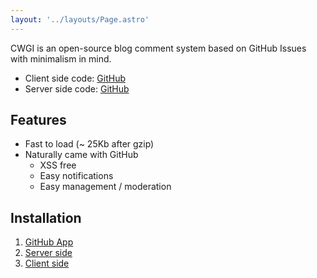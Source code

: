 ```yaml
---
layout: '../layouts/Page.astro'
---
```


CWGI is an open-source blog comment system based on GitHub Issues with minimalism in mind.

- Client side code: [GitHub](https://github.com/jw-12138/cwgi-cli)
- Server side code: [GitHub](https://github.com/jw-12138/cwgi-api)

## Features

- Fast to load (~ 25Kb after gzip)
- Naturally came with GitHub
  - XSS free
  - Easy notifications
  - Easy management / moderation

## Installation

1. [GitHub App](/github-app)
2. [Server side](/server-side)
3. [Client side](/client-side)
